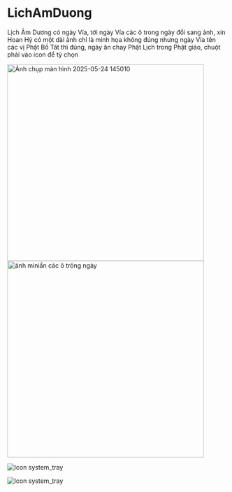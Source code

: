 # LichAmDuong
Lịch Âm Dương có ngày Vía, tới ngày Vía các ô trong ngày đổi sang ảnh, xin Hoan Hỷ có một dài ảnh chỉ là minh họa không đúng nhưng ngày Vía tên các vị Phật Bồ Tát thì đúng, ngày ăn chay Phật Lịch trong Phật giáo, chuột phải vào icon để tỳ chọn


<img width="450" alt="Ảnh chụp màn hình 2025-05-24 145010" src="https://github.com/user-attachments/assets/e20122b9-ade7-4413-b52e-d73524528ba2" />


<img width="450" alt="ảnh miniẩn các ô trông ngày" src="https://github.com/user-attachments/assets/636565df-411e-493f-a27e-fb02b0053912" />

![Icon system_tray](https://github.com/user-attachments/assets/5393d6a8-717b-4d40-82fb-d3e8af48ac05)

![Icon system_tray](https://github.com/user-attachments/assets/ce1eac6d-e81e-485b-b0f5-20c827e16271)

